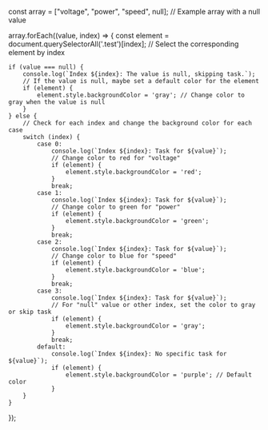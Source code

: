 const array = ["voltage", "power", "speed", null]; // Example array with a null value

array.forEach((value, index) => {
    const element = document.querySelectorAll('.test')[index]; // Select the corresponding element by index
    
    if (value === null) {
        console.log(`Index ${index}: The value is null, skipping task.`);
        // If the value is null, maybe set a default color for the element
        if (element) {
            element.style.backgroundColor = 'gray'; // Change color to gray when the value is null
        }
    } else {
        // Check for each index and change the background color for each case
        switch (index) {
            case 0:
                console.log(`Index ${index}: Task for ${value}`);
                // Change color to red for "voltage"
                if (element) {
                    element.style.backgroundColor = 'red';
                }
                break;
            case 1:
                console.log(`Index ${index}: Task for ${value}`);
                // Change color to green for "power"
                if (element) {
                    element.style.backgroundColor = 'green';
                }
                break;
            case 2:
                console.log(`Index ${index}: Task for ${value}`);
                // Change color to blue for "speed"
                if (element) {
                    element.style.backgroundColor = 'blue';
                }
                break;
            case 3:
                console.log(`Index ${index}: Task for ${value}`);
                // For "null" value or other index, set the color to gray or skip task
                if (element) {
                    element.style.backgroundColor = 'gray';
                }
                break;
            default:
                console.log(`Index ${index}: No specific task for ${value}`);
                if (element) {
                    element.style.backgroundColor = 'purple'; // Default color
                }
        }
    }
});
